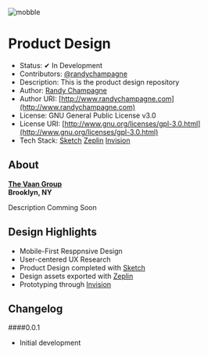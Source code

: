 ![mobble](http://cloud.scott.ee/images/mobble.png)

# Product Design

* Status: ✔ In Development
* Contributors: [@randychampagne](http://twitter.com/randychampagne)
* Description: This is the product design repository
* Author: [Randy Champagne](http://www.randychampagne.com)
* Author URI: [http://www.randychampagne.com](http://www.randychampagne.com)
* License: GNU General Public License v3.0
* License URI: [http://www.gnu.org/licenses/gpl-3.0.html](http://www.gnu.org/licenses/gpl-3.0.html)
* Tech Stack: [Sketch](http://www.sketchapp.com/) [Zeplin](https://zeplin.io/) [Invision](https://www.invisionapp.com/)



## About

**[The Vaan Group](http://vaangroup.com/)<br>Brooklyn, NY**

Description Comming Soon



## Design Highlights

* Mobile-First Resppnsive Design
* User-centered UX Research
* Product Design completed with [Sketch](http://www.sketchapp.com/)
* Design assets exported with [Zeplin](https://zeplin.io/)
* Prototyping through [Invision](https://www.invisionapp.com/)



## Changelog

####0.0.1
* Initial development


